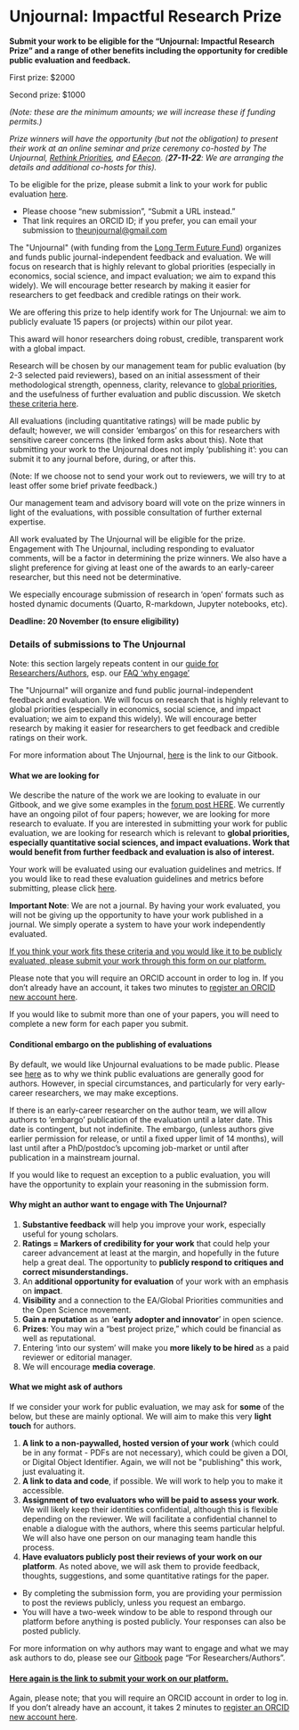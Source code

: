 # Unjournal: Impactful Research Prize

**Submit your work to be eligible for the “Unjournal: Impactful Research Prize” and a range of other benefits including the opportunity for credible public evaluation and feedback.**&#x20;

First prize: $2000&#x20;

Second prize: $1000&#x20;

_(Note: these are the minimum amounts; we will increase these if funding permits.)_

_Prize winners will have the opportunity (but not the obligation) to present their work at an online seminar and prize ceremony co-hosted by The Unjournal,_ [_Rethink Priorities_](https://rethinkpriorities.org/)_, and_ [_EAecon_](https://forum.effectivealtruism.org/posts/9gLtXR6KkZEYie8Au/introducing-eaecon-community-building-project)_. (**27-11-22**: We are arranging the details and additional co-hosts for this)._

To be eligible for the prize, please submit a link to your work for public evaluation [here](https://unjournaldev.cloud68.co/login).&#x20;

* Please choose “new submission”, “Submit a URL instead.”&#x20;
* That link requires an ORCID ID; if you prefer, you can email your submission to theunjournal@gmail.com

The "Unjournal" (with funding from the [Long Term Future Fund](https://funds.effectivealtruism.org/funds/far-future)) organizes and funds public journal-independent feedback and evaluation. We will focus on research that is highly relevant to global priorities (especially in economics, social science, and impact evaluation; we aim to expand this widely). We will encourage better research by making it easier for researchers to get feedback and credible ratings on their work.

We are offering this prize to help identify work for The Unjournal: we aim to publicly evaluate 15 papers (or projects) within our pilot year.

This award will honor researchers doing robust, credible, transparent work with a global impact.

Research will be chosen by our management team for public evaluation (by 2-3 selected paid reviewers), based on an initial assessment of their methodological strength, openness, clarity, relevance to [global priorities](https://effective-giving-marketing.gitbook.io/unjournal-x-ea-and-global-priorities-research/the-field-and-ea-gp-research/what-is-ea-gp-relevant-research), and the usefulness of further evaluation and public discussion. We sketch [these criteria here](https://effective-giving-marketing.gitbook.io/unjournal-x-ea-and-global-priorities-research/policies-projects-evaluation-workflow/policies-and-templates/considering-projects).

All evaluations (including quantitative ratings) will be made public by default; however, we will consider ‘embargos’ on this for researchers with sensitive career concerns (the linked form asks about this). Note that submitting your work to the Unjournal does not imply ‘publishing it’: you can submit it to any journal before, during, or after this.

(Note: If we choose not to send your work out to reviewers, we will try to at least offer some brief private feedback.)

Our management team and advisory board will vote on the prize winners in light of the evaluations, with possible consultation of further external expertise.

All work evaluated by The Unjournal will be eligible for the prize. Engagement with The Unjournal, including responding to evaluator comments, will be a factor in determining the prize winners. We also have a slight preference for giving at least one of the awards to an early-career researcher, but this need not be determinative.

We especially encourage submission of research in ‘open’ formats such as hosted dynamic documents (Quarto, R-markdown, Jupyter notebooks, etc).

**Deadline: 20 November (to ensure eligibility)**

### Details of submissions to The Unjournal

Note: this section largely repeats content in our [guide for Researchers/Authors](https://docs.google.com/document/d/1DAgVYq0LW5\_sx30XP7PeM3isBzsxvivqzxDFsZao7TA/edit?usp=sharing), esp. our [FAQ ‘why engage’ ](https://effective-giving-marketing.gitbook.io/unjournal-x-ea-and-global-priorities-research/faq-interaction/for-researchers-authors#why-should-researchers-and-groups-submit-their-work-to-and-engage-with-the-unjournal)

The "Unjournal" will organize and fund public journal-independent feedback and evaluation. We will focus on research that is highly relevant to global priorities (especially in economics, social science, and impact evaluation; we aim to expand this widely). We will encourage better research by making it easier for researchers to get feedback and credible ratings on their work.&#x20;

For more information about The Unjournal, [here](https://effective-giving-marketing.gitbook.io/unjournal-x-ea-and-global-priorities-research/) is the link to our Gitbook.&#x20;

#### What we are looking for&#x20;

We describe the nature of the work we are looking to evaluate in our Gitbook, and we give some examples in the [forum post HERE](https://forum.effectivealtruism.org/posts/kftzYdmZf4nj2ExN7/what-pivotal-and-useful-research-would-you-like-to-see#Some\_suggested\_\_sort\_of\_things\_we\_might\_be\_looking\_for\_). We currently have an ongoing pilot of four papers; however, we are looking for more research to evaluate. If you are interested in submitting your work for public evaluation, we are looking for research which is relevant to **global priorities, especially quantitative social sciences, and impact evaluations. Work that would benefit from further feedback and evaluation is also of interest.**

Your work will be evaluated using our evaluation guidelines and metrics. If you would like to read these evaluation guidelines and metrics before submitting, please click [here](https://effective-giving-marketing.gitbook.io/unjournal-x-ea-and-global-priorities-research/key-issues-explanations-faq/policies-evaluation/guidelines-for-evaluators).

**Important Note**: We are not a journal. By having your work evaluated, you will not be giving up the opportunity to have your work published in a journal. We simply operate a system to have your work independently evaluated.

[If you think your work fits these criteria and you would like it to be publicly evaluated, please submit your work through this form on our platform. ](https://unjournaldev.cloud68.co/kotahi/versions/07ee3dd9-4f5b-42bf-bb4e-b9b818fe80f2/submit)

Please note that you will require an ORCID account in order to log in. If you don’t already have an account, it takes two minutes to [register an ORCID new account here](https://orcid.org/register).&#x20;

If you would like to submit more than one of your papers, you will need to complete a new form for each paper you submit.&#x20;

#### Conditional embargo on the publishing of evaluations&#x20;

By default, we would like Unjournal evaluations to be made public. Please see [here](https://effective-giving-marketing.gitbook.io/unjournal-x-ea-and-global-priorities-research/key-issues-explanations-faq/faq-interaction/for-researchers-authors) as to why we think public evaluations are generally good for authors. However, in special circumstances, and particularly for very early-career researchers, we may make exceptions.&#x20;

If there is an early-career researcher on the author team, we will allow authors to ‘embargo’ publication of the evaluation until a later date. This date is contingent, but not indefinite. The embargo, (unless authors give earlier permission for release, or until a fixed upper limit of 14 months), will last until after a PhD/postdoc’s upcoming job-market or until after publication in a mainstream journal.

If you would like to request an exception to a public evaluation, you will have the opportunity to explain your reasoning in the submission form.&#x20;

#### Why might an author want to engage with The Unjournal?&#x20;

1. **Substantive feedback** will help you improve your work, especially useful for young scholars.&#x20;
2. **Ratings = Markers of credibility for your work** that could help your career advancement at least at the margin, and hopefully in the future help a great deal. The opportunity to **publicly respond to critiques and correct misunderstandings.**&#x20;
3. An **additional opportunity for evaluation** of your work with an emphasis on **impact**.&#x20;
4. **Visibility** and a connection to the EA/Global Priorities communities and the Open Science movement.&#x20;
5. **Gain a reputation** as an ‘**early adopter and innovator**’ in open science.&#x20;
6. **Prizes**: You may win a “best project prize,” which could be financial as well as reputational.&#x20;
7. Entering ‘into our system’ will make you **more likely to be hired** as a paid reviewer or editorial manager.&#x20;
8. We will encourage **media coverage**.&#x20;

#### What we might ask of authors&#x20;

If we consider your work for public evaluation, we may ask for **some** of the below, but these are mainly optional. We will aim to make this very **light touch** for authors.&#x20;

1. **A link to a non-paywalled, hosted version of your work** (which could be in any format - PDFs are not necessary), which could be given a DOI, or Digital Object Identifier. Again, we will not be "publishing" this work, just evaluating it.&#x20;
2. **A link to data and code**, if possible. We will work to help you to make it accessible.&#x20;
3. **Assignment of two evaluators who will be paid to assess your work**. We will likely keep their identities confidential, although this is flexible depending on the reviewer. We will facilitate a confidential channel to enable a dialogue with the authors, where this seems particular helpful. We will also have one person on our managing team handle this process.&#x20;
4. **Have evaluators publicly post their reviews of your work on our platform**. As noted above, we will ask them to provide feedback, thoughts, suggestions, and some quantitative ratings for the paper.&#x20;

* By completing the submission form, you are providing your permission to post the reviews publicly, unless you request an embargo.&#x20;
* You will have a two-week window to be able to respond through our platform before anything is posted publicly. Your responses can also be posted publicly.&#x20;

For more information on why authors may want to engage and what we may ask authors to do, please see our [Gitbook](https://effective-giving-marketing.gitbook.io/unjournal-x-ea-and-global-priorities-research/key-issues-explanations-faq/faq-interaction/for-researchers-authors) page “For Researchers/Authors”.&#x20;

#### [Here again is the link to submit your work on our platform.](https://unjournaldev.cloud68.co/kotahi/versions/07ee3dd9-4f5b-42bf-bb4e-b9b818fe80f2/submit)&#x20;

Again, please note; that you will require an ORCID account in order to log in. If you don’t already have an account, it takes 2 minutes to [register an ORCID new account here](https://orcid.org/register).
